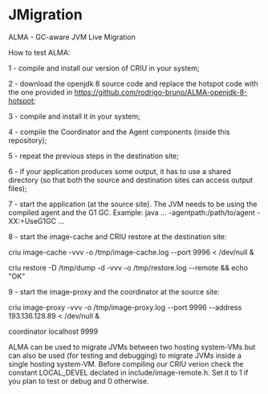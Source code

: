 # JMigration
ALMA - GC-aware JVM Live Migration

How to test ALMA:

1 - compile and install our version of CRIU in your system;

2 - download the openjdk 8 source code and replace the hotspot code with the one provided in https://github.com/rodrigo-bruno/ALMA-openjdk-8-hotspot;

3 - compile and install it in your system;

4 - compile the Coordinator and the Agent components (inside this repository);

5 - repeat the previous steps in the destination site;

6 - if your application produces some output, it has to use a shared directory (so that both the source and destination sites can access output files);

7 - start the application (at the source site). The JVM needs to be using the compiled agent and the G1 GC. Example: java ... -agentpath:/path/to/agent -XX:+UseG1GC ...

8 - start the image-cache and CRIU restore at the destination site:

criu image-cache -vvv -o /tmp/image-cache.log --port 9996 < /dev/null &

criu restore -D /tmp/dump -d -vvv -o /tmp/restore.log --remote && echo "OK"

9 - start the image-proxy and the coordinator at the source site:

criu image-proxy -vvv -o /tmp/image-proxy.log --port 9996 --address 193.136.128.89 < /dev/null &

coordinator localhost 9999

ALMA can be used to migrate JVMs between two hosting system-VMs but can also be used (for testing and debugging) to migrate JVMs inside a single hosting system-VM. Before compiling our CRIU verion check the constant LOCAL_DEVEL declated in include/image-remote.h. Set it to 1 if you plan to test or debug and 0 otherwise.
